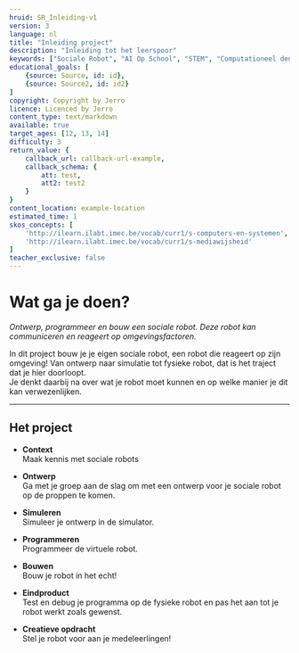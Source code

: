 ```yaml
---
hruid: SR_Inleiding-v1
version: 3
language: nl
title: "Inleiding project"
description: "Inleiding tot het leerspoor"
keywords: ["Sociale Robot", "AI Op School", "STEM", "Computationeel denken", "Grafisch programmeren"]
educational_goals: [
    {source: Source, id: id}, 
    {source: Source2, id: id2}
]
copyright: Copyright by Jerro
licence: Licenced by Jerro
content_type: text/markdown
available: true
target_ages: [12, 13, 14]
difficulty: 3
return_value: {
    callback_url: callback-url-example,
    callback_schema: {
        att: test,
        att2: test2
    }
}
content_location: example-location
estimated_time: 1
skos_concepts: [
    'http://ilearn.ilabt.imec.be/vocab/curr1/s-computers-en-systemen', 
    'http://ilearn.ilabt.imec.be/vocab/curr1/s-mediawijsheid'
]
teacher_exclusive: false
---
```


# Wat ga je doen?

*Ontwerp, programmeer en bouw een sociale robot. Deze robot kan communiceren en reageert op omgevingsfactoren.*

In dit project bouw je je eigen sociale robot, een robot die reageert op zijn omgeving! Van ontwerp naar simulatie tot fysieke robot, dat is het traject dat je hier doorloopt.  
Je denkt daarbij na over wat je robot moet kunnen en op welke manier je dit kan verwezenlijken.

***

## Het project
<ul><li><strong>Context</strong></br> Maak kennis met sociale robots</li></ul>

<ul><li><strong>Ontwerp</strong></br> Ga met je groep aan de slag om met een ontwerp voor je sociale robot op de proppen te komen.</li></ul>

<ul><li><strong>Simuleren</strong></br> Simuleer je ontwerp in de simulator.</li></ul>

<ul><li><strong>Programmeren</strong></br> Programmeer de virtuele robot.
</li></ul>

<ul><li><strong>Bouwen</strong></br> Bouw je robot in het echt!</li></ul>

<ul><li><strong>Eindproduct</strong></br> Test en debug je programma op de fysieke robot en pas het aan tot je robot werkt zoals gewenst.</li></ul>

<ul><li><strong>Creatieve opdracht</strong></br> Stel je robot voor aan je medeleerlingen!
</li></ul>
